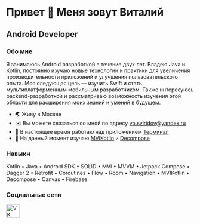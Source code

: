 # Привет 👋 Меня зовут Виталий

## Android Developer

### Обо мне

Я занимаюсь Android разработкой в течение двух лет. Владею Java и Kotlin, постоянно изучаю новые технологии и практики для увеличения производительности приложений и улучшения пользовательского опыта. Моя следующая цель — изучить Swift и стать мультиплатформенным мобильным разработчиком. Также интересуюсь backend-разработкой и рассматриваю возможность изучения этой области для расширения моих знаний и умений в будущем.

* 🌏 Живу в Москве
* ✉️ Вы можете связаться со мной по адресу [vo.sviridov@yandex.ru](mailto:vo.sviridov@yandex.ru)
* 🚀 В настоящее время работаю над приложением [Терминал](https://github.com/1beattrue/Terminal)
* 🧠 На данный момент изучаю [MVIKotlin](https://github.com/arkivanov/MVIKotlin) и [Decompose](https://github.com/arkivanov/Decompose)

### Навыки

Kotlin • Java • Android SDK • SOLID • MVI • MVVM • Jetpack Compose • Dagger 2 • Retrofit • Coroutines • Flow • Room • Navigation • MVIKotlin • Decompose • Canvas • Firebase

### Социальные сети

<p align="left">
<a href="https://vk.com/1beattrue" target="_blank" rel="noreferrer">
<img src="https://upload.wikimedia.org/wikipedia/commons/f/f3/VK_Compact_Logo_%282021-present%29.svg" width="36" height="36" alt="VK" />
</a>
</p>
